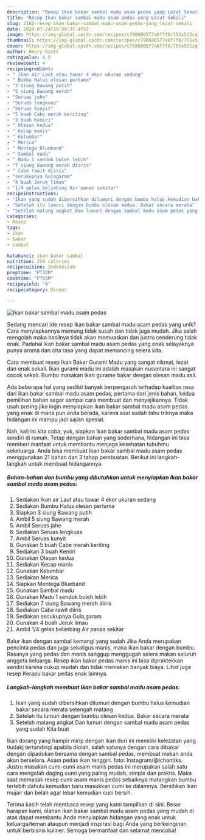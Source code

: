```yaml
---
description: "Resep Ikan bakar sambal madu asam pedas yang Lezat Sekali"
title: "Resep Ikan bakar sambal madu asam pedas yang Lezat Sekali"
slug: 2162-resep-ikan-bakar-sambal-madu-asam-pedas-yang-lezat-sekali
date: 2020-07-24T19:50:37.475Z
image: https://img-global.cpcdn.com/recipes/c798600577a6f7f8/751x532cq70/ikan-bakar-sambal-madu-asam-pedas-foto-resep-utama.jpg
thumbnail: https://img-global.cpcdn.com/recipes/c798600577a6f7f8/751x532cq70/ikan-bakar-sambal-madu-asam-pedas-foto-resep-utama.jpg
cover: https://img-global.cpcdn.com/recipes/c798600577a6f7f8/751x532cq70/ikan-bakar-sambal-madu-asam-pedas-foto-resep-utama.jpg
author: Henry Scott
ratingvalue: 4.5
reviewcount: 4
recipeingredient:
- " Ikan air Laut atau tawar 4 ekor ukuran sedang"
- " Bumbu Halus olesan pertama"
- "3 siung Bawang putih"
- "5 siung Bawang merah"
- "Seruas jahe"
- "Seruas lengkuas"
- "Seruas kunyit"
- "5 buah Cabe merah keriting"
- "3 buah Kemiri"
- " Olesan kedua"
- " Kecap manis"
- " Ketumbar"
- " Merica"
- " Mentega Blueband"
- " Sambal madu"
- " Madu 1 sendok boleh lebih"
- "7 siung Bawang merah diiris"
- " Cabe rawit diiris"
- "secukupnya Gulagaram"
- "4 buah Jeruk limau"
- "1/4 gelas belimbing Air panas sekitar"
recipeinstructions:
- "Ikan yang sudah dibersihkan dilumuri dengan bumbu halus kemudian bakar secara merata setengah matang"
- "Setelah itu lumuri dengan bumbu olesan kedua. Bakar secara merata"
- "Setelah matang angkat Dan lumuri dengan sambal madu asam pedas yang sudah Kita buat"
categories:
- Resep
tags:
- ikan
- bakar
- sambal

katakunci: ikan bakar sambal 
nutrition: 259 calories
recipecuisine: Indonesian
preptime: "PT32M"
cooktime: "PT55M"
recipeyield: "4"
recipecategory: Dinner

---
```



![Ikan bakar sambal madu asam pedas](https://img-global.cpcdn.com/recipes/c798600577a6f7f8/751x532cq70/ikan-bakar-sambal-madu-asam-pedas-foto-resep-utama.jpg)

Sedang mencari ide resep ikan bakar sambal madu asam pedas yang unik? Cara menyiapkannya memang tidak susah dan tidak juga mudah. Jika salah mengolah maka hasilnya tidak akan memuaskan dan justru cenderung tidak enak. Padahal ikan bakar sambal madu asam pedas yang enak selayaknya punya aroma dan cita rasa yang dapat memancing selera kita.

Cara membuat resep Ikan Bakar Gurami Madu yang sangat nikmat, lezat dan enak sekali. Ikan gurami madu ini adalah masakan nusantara ini sangat cocok sekali. Bumbu masakan ikan gurame bakar dengan olesan madu asli.

Ada beberapa hal yang sedikit banyak berpengaruh terhadap kualitas rasa dari ikan bakar sambal madu asam pedas, pertama dari jenis bahan, kedua pemilihan bahan segar sampai cara membuat dan menyajikannya. Tidak usah pusing jika ingin menyiapkan ikan bakar sambal madu asam pedas yang enak di mana pun anda berada, karena asal sudah tahu triknya maka hidangan ini mampu jadi sajian spesial.


Nah, kali ini kita coba, yuk, siapkan ikan bakar sambal madu asam pedas sendiri di rumah. Tetap dengan bahan yang sederhana, hidangan ini bisa memberi manfaat untuk membantu menjaga kesehatan tubuhmu sekeluarga. Anda bisa membuat Ikan bakar sambal madu asam pedas menggunakan 21 bahan dan 3 tahap pembuatan. Berikut ini langkah-langkah untuk membuat hidangannya.

<!--inarticleads1-->

##### Bahan-bahan dan bumbu yang dibutuhkan untuk menyiapkan Ikan bakar sambal madu asam pedas:

1. Sediakan  Ikan air Laut atau tawar 4 ekor ukuran sedang
1. Sediakan  Bumbu Halus olesan pertama
1. Siapkan 3 siung Bawang putih
1. Ambil 5 siung Bawang merah
1. Ambil Seruas jahe
1. Sediakan Seruas lengkuas
1. Ambil Seruas kunyit
1. Gunakan 5 buah Cabe merah keriting
1. Sediakan 3 buah Kemiri
1. Gunakan  Olesan kedua
1. Sediakan  Kecap manis
1. Gunakan  Ketumbar
1. Sediakan  Merica
1. Siapkan  Mentega Blueband
1. Gunakan  Sambal madu
1. Gunakan  Madu 1 sendok boleh lebih
1. Sediakan 7 siung Bawang merah diiris
1. Sediakan  Cabe rawit diiris
1. Sediakan secukupnya Gula,garam
1. Gunakan 4 buah Jeruk limau
1. Ambil 1/4 gelas belimbing Air panas sekitar


Balur ikan dengan sambal kemangi yang sudah Jika Anda merupakan pencinta pedas dan juga sekaligus manis, maka ikan bakar dengan bumbu. Rasanya yang pedas dan manis sanggup menggugah selera makan seluruh anggota keluarga. Resep ikan bakar pedas manis ini bisa dipraktekkan sendiri karena cukup mudah dan tidak memakan banyak biaya. Lihat juga resep Kerapu bakar pedas enak lainnya. 

<!--inarticleads2-->

##### Langkah-langkah membuat Ikan bakar sambal madu asam pedas:

1. Ikan yang sudah dibersihkan dilumuri dengan bumbu halus kemudian bakar secara merata setengah matang
1. Setelah itu lumuri dengan bumbu olesan kedua. Bakar secara merata
1. Setelah matang angkat Dan lumuri dengan sambal madu asam pedas yang sudah Kita buat


Ikan dorang yang hampir mirip dengan ikan dori ini memiliki kelezatan yang tiudakj tertandingi apabila diolah, salah satunya dengan cara dibakar dengan dipadukan bersama dengan sambal pedas, membuat makan anda akan berselara. Asam pedas ikan tenggiri. foto: Instagram/@ichantiks. Justru masakan cumi-cumi asam manis pedas ini merupakan salah satu cara mengolah daging cumi yang paling mudah, simple dan praktis. Maka saat memasak resep cumi asam manis pedas sebaiknya matangkan bumbu terlebih dahulu kemudian baru masukkan cumi ke dalamnya. Bersihkan ikan mujair dan belah agar lebar kemudian cuci bersih. 

Terima kasih telah membaca resep yang kami tampilkan di sini. Besar harapan kami, olahan Ikan bakar sambal madu asam pedas yang mudah di atas dapat membantu Anda menyiapkan hidangan yang enak untuk keluarga/teman ataupun menjadi inspirasi bagi Anda yang berkeinginan untuk berbisnis kuliner. Semoga bermanfaat dan selamat mencoba!
